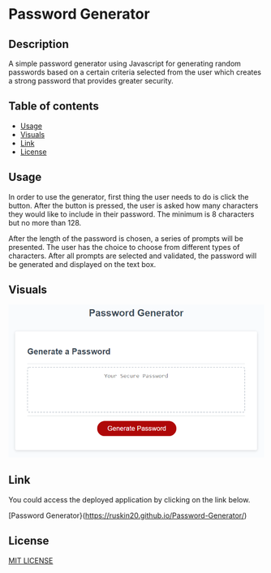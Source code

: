# Password Generator
## Description
A simple password generator using Javascript for generating random passwords based on a certain criteria selected from the user which creates a strong password that provides greater security.

## Table of contents

* [Usage](#Usage)
* [Visuals](#Visuals)
* [Link](#Link)
* [License](#License)

## Usage
In order to use the generator, first thing the user needs to do is click the button.
After the button is pressed, the user is asked how many characters they would like to include in their password. The minimum is 8 characters but no more than 128.

After the length of the password is chosen, a series of prompts will be presented. The user has the choice to choose from different types of characters. After all prompts are selected and validated, the password will be generated and displayed on the text box.

## Visuals
![This is an image](./Assets/Images/Password-generator-screenshot.png)



## Link 
You could access the deployed application by clicking on the link below. 

[Password Generator}(https://ruskin20.github.io/Password-Generator/)

## License
[MIT LICENSE](https://raw.githubusercontent.com/Ruskin20/password-generator/main/LICENSE)


